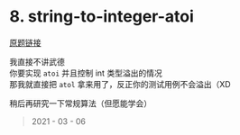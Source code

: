 # 8. string-to-integer-atoi

[原题链接](https://leetcode-cn.com/problems/string-to-integer-atoi/)

我直接不讲武德  
你要实现 `atoi` 并且控制 int 类型溢出的情况  
那我就直接把 `atol` 拿来用了，反正你的测试用例不会溢出（XD  

稍后再研究一下常规算法（但愿能学会）

> 2021 - 03 - 06
